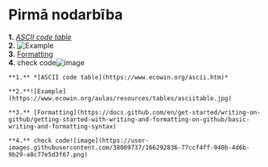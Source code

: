 # Pirmā nodarbība 
**1.** *[ASCII code table](https://www.ecowin.org/ascii.htm)*  
**2.** ![Example](https://www.ecowin.org/aulas/resources/tables/asciitable.jpg)  
**3.** [Formatting](https://docs.github.com/en/get-started/writing-on-github/getting-started-with-writing-and-formatting-on-github/basic-writing-and-formatting-syntax)  
**4.** check code![image](https://user-images.githubusercontent.com/38009737/166292836-77ccf4ff-940b-4d6b-9b29-a8c77e5d3f67.png)

```
**1.** *[ASCII code table](https://www.ecowin.org/ascii.htm)*  
```
```
**2.**![Example](https://www.ecowin.org/aulas/resources/tables/asciitable.jpg)  
```
```
**3.** [Formatting](https://docs.github.com/en/get-started/writing-on-github/getting-started-with-writing-and-formatting-on-github/basic-writing-and-formatting-syntax)  
```
```
**4.** check code![image](https://user-images.githubusercontent.com/38009737/166292836-77ccf4ff-940b-4d6b-9b29-a8c77e5d3f67.png)
```
